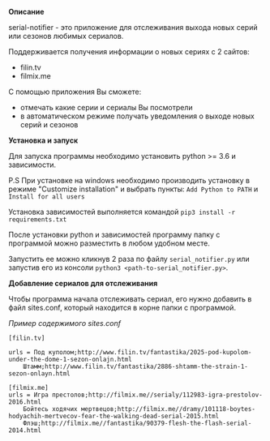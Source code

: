 **Описание**

serial-notifier - это приложение для отслеживания выхода новых серий или
сезонов любимых сериалов.

Поддерживается получения информации о новых сериях с 2 сайтов:

* filin.tv
* filmix.me

С помощью приложения Вы сможете:

* отмечать какие серии и сериалы Вы посмотрели
* в автоматическом режиме получать уведомления о выходе новых 
серий и сезонов

**Установка и запуск**

Для запуска программы необходимо установить python >= 3.6 и зависимости.

P.S При установке на windows необходимо производить установку в режиме 
"Customize installation" и выбрать пункты: `Add Python to PATH` и 
`Install for all users`

Установка зависимостей выполняется командой `pip3 install -r requirements.txt`

После установки python и зависимостей программу папку с программой можно 
разместить в любом удобном месте.

Запустить ее можно кликнув 2 раза по файлу `serial_notifier.py` или запустив 
его из консоли `python3 <path-to-serial_notifier.py>`.

**Добавление сериалов для отслеживания**

Чтобы программа начала отслеживать сериал, его нужно добавить в файл 
sites.conf, который находится в корне папки с программой.

_Пример содержимого sites.conf_

    [filin.tv]
    
    urls = Под куполом;http://www.filin.tv/fantastika/2025-pod-kupolom-under-the-dome-1-sezon-onlajn.html
        Штамм;http://www.filin.tv/fantastika/2886-shtamm-the-strain-1-sezon-onlayn.html
    
    [filmix.me]
    urls = Игра престолов;http://filmix.me//serialy/112983-igra-prestolov-2016.html
        Бойтесь ходячих мертвецов;http://filmix.me//dramy/101118-boytes-hodyachih-mertvecov-fear-the-walking-dead-serial-2015.html
        Флэш;http://filmix.me//fantastika/90379-flesh-the-flash-serial-2014.html